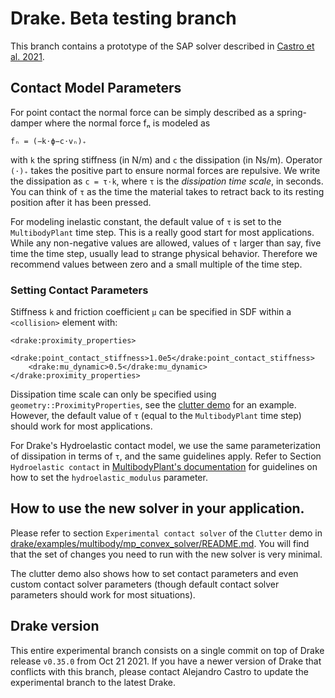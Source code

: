# Drake. Beta testing branch

This branch contains a prototype of the  SAP solver described in [Castro et al.
2021](https://arxiv.org/abs/2110.10107).

## Contact Model Parameters

For point contact the normal force can be simply described as a spring-damper
where the normal force fₙ is modeled as
```
fₙ = (−k⋅ϕ−c⋅vₙ)₊
```
with `k` the spring stiffness (in N/m) and `c` the dissipation (in Ns/m).
Operator `(⋅)₊` takes the positive part to ensure normal forces are repulsive.
We write the dissipation as `c = τ⋅k`, where `τ` is the *dissipation time
scale*, in seconds. You can think of `τ` as the time the material takes to
retract back to its resting position after it has been pressed. 

For modeling inelastic constant, the default value of `τ` is set to the
`MultibodyPlant` time step. This is a really good start for most applications.
While any non-negative values are allowed, values of `τ` larger than say, five
time the time step, usually lead to strange physical behavior. Therefore we
recommend values between zero and a small multiple of the time step.

### Setting Contact Parameters

Stiffness `k` and friction coefficient `μ` can be specified in SDF within a
`<collision>` element with:
```
<drake:proximity_properties>
    <drake:point_contact_stiffness>1.0e5</drake:point_contact_stiffness>
    <drake:mu_dynamic>0.5</drake:mu_dynamic>
</drake:proximity_properties>
```

Dissipation time scale can only be specified using
`geometry::ProximityProperties`, see the [clutter
demo](https://github.com/amcastro-tri/drake-experimental/blob/primal_sparse_v4_simplified2/examples/multibody/mp_convex_solver/README.md)
for an example. However, the default value of `τ` (equal to the `MultibodyPlant`
time step) should work for most applications.

For Drake's Hydroelastic contact model, we use the same parameterization of
dissipation in terms of `τ`, and the same guidelines apply. Refer to Section
`Hydroelastic contact` in [MultibodyPlant's
documentation](https://drake.mit.edu/doxygen_cxx/classdrake_1_1multibody_1_1_multibody_plant.html) for guidelines on how to set the `hydroelastic_modulus` parameter.

## How to use the new solver in your application.

Please refer to section `Experimental contact solver` of the `Clutter` demo in
[drake/examples/multibody/mp_convex_solver/README.md](https://github.com/amcastro-tri/drake-experimental/blob/primal_sparse_v4_simplified2/examples/multibody/mp_convex_solver/README.md).
You will find that the set of changes you need to run with the new solver is
very minimal. 

The clutter demo also shows how to set contact parameters and even custom
contact solver parameters (though default contact solver parameters should work
for most situations).

## Drake version

This entire experimental branch consists on a single commit on top of Drake
release `v0.35.0` from Oct 21 2021. If you have a newer version of Drake that
conflicts with this branch, please contact Alejandro Castro to update the
experimental branch to the latest Drake.

